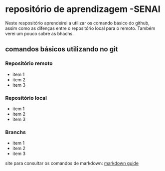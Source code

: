 # repositório de aprendizagem -SENAI
Neste respositório aprendeirei a utilizar os comando básico do github, assim como as difenças entre o repositório local para o remoto. Também verei um pouco sobre as bhachs.

## comandos básicos utilizando no git
### Repositório remoto
- item 1
- item 2
- item 3

### Repositório local
- item 1
- item 2
- item 3

### Branchs
- item 1
- item 2
- item 3

site para consultar os comandos de markdown: [markdown guide](https://www.markdownguide.org/basic-syntax/)
